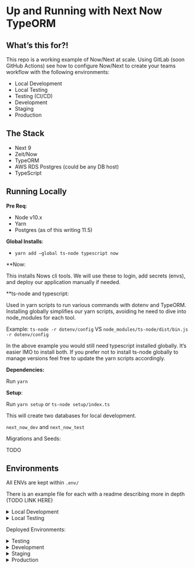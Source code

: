 # Up and Running with Next Now TypeORM 

## What’s this for?!

This repo is a working example of Now/Next at scale. Using GitLab (soon GitHub Actions) see how to configure Now/Next to create your teams workflow with the following environments: 

- Local Development
- Local Testing
- Testing (CI/CD)
- Development
- Staging
- Production

## The Stack

- Next 9
- Zeit/Now
- TypeORM
- AWS RDS Postgres (could be any DB host)
- TypeScript

## Running Locally

**Pre Req**: 

- Node v10.x
- Yarn
- Postgres (as of this writing 11.5)

**Global Installs**: 

- `yarn add —global ts-node typescript now`

**Now:

This installs Nows cli tools. We will use these to login, add secrets (envs), and deploy our application manually if needed. 

**ts-node and typescript:

Used in yarn scripts to run various commands with dotenv and TypeORM. Installing globally simplifies our yarn scripts, avoiding he need to dive into node_modules for each tool. 

Example: `ts-node -r dotenv/config` VS `node_modules/ts-node/dist/bin.js -r dotenv/config`

In the above example you would still need typescript installed globally. It’s easier IMO to install both. If you prefer not to install ts-node globally to manage versions feel free to update the yarn scripts accordingly. 

**Dependencies:** 

Run `yarn`

**Setup**: 

Run `yarn setup` or `ts-node setup/index.ts`

This will create two databases for local development. 

`next_now_dev` and `next_now_test`

Migrations and Seeds:

TODO 

## Environments

All ENVs are kept within `.env/`

There is an example file for each with a readme describing more in depth (TODO LINK HERE) 

<details>
<summary>
Local Development 
</summary>
    Local DB: `now_next_dev`

    ENV: `.env/.env.local`

    Ran with `now dev`(TODO) or `yarn start` this environment is setup to look at `.env/.env.local`. This connects to your machines local Postgres using your personal credentials. 

    yarn scripts are also also set to point at this env for TypeORM helpers. 

    Example: `yarn db:migrate`
</details>

<details>
<summary>
Local Testing 
</summary>

    Local DB: `next_now_test`

    ENV: `.env/.env.test.local`

    Ran with `yarn test` this will connect to your local DB. Jest is setup to run a setup test first to ensure you are connected to the right DB. Jest is also setup to run migrations and reset between each test file and run. 
</details>

Deployed Environments: 

<details>
<summary>
Testing
</summary>

    DB: AWS RDS (testing)

    ENV: `.env/.env.test`

    A test DB is setup for CI to interact with.

    I feel this helps troubleshoot and test remote connection issues while running your normal testing suite. I’m still open here: I may re-opt for a CI Postgres image instead. 

    Similar to .test.local These ENVs are set to sync the DB by running migrations in between each test run.

    The env file itself allows for a quick reset should something land in a weird state with CI by running `yarn db:reset:testing`
</details>

<details>
<summary>
Development 
</summary>

    DB: AWS RDS (development) 

    ENV: `.env/.env.development`

    NOW: `now.json`

    ENVs are setup within `now.json`and `now secret`. Now will create a uniq deploy per branch using the Dev DB credentials. 

    The Development environment gives your developers a chance to see their code live and deployed with “real data”. This also lends a DB environment To test DB migrations and relations as your data models change and expand. 

    ** Note: while Now deploys your branch to a uniq url. All branches are still pointed to the same DB. The Dev DB will always be in a state of transition while your team continues to build and test. As with anything communication is key. I’ve included yarn scripts specifically for dev to help, reset, migrate, and re-seed.

    Example: 

    `yarn db:migrate:dev`

    `yarn db:reset:dev`

    > “Hey, anyone using Dev? I need to test out this migration?”
</details>

<details>
<summary>
Staging
</summary>

    DB: AWS RDS (staging) 

    ENV: `.env/.env.staging`

    NOW: `staging.now.json`

    `staging.now.json`: When changes are merged into `staging` Now will use this env file to deploy and alias a uniq staging URL.

    Example: `staging-next-now-test.now.sh`

    *Note:* due to the way Now deploys branch updates `...git-staging.now.sh` will actually point to `Development`

    Staging is a stable release environment to use for Demoing new features to clients for further feedback. It is also set for QA to test and further approve before a production release.

    This Environment should be treated like a production environment -- reset only if something went horribly wrong.
    This will help catch any "Gotchas" before releasing in a similar fashion to Prod.
</details>

<details>
<summary>
Production
</summary>

    DB: AWS RDS (prod) 

    ENV: `.env/.env.prod`

    NOW: `prod.now.json`

    `prod.now.json`: When changes are merged into `master` Now will use this file to deploy and alias a uniq Production URL.

    Example: `production-next-now-test.now.sh`

    *Note:* due to the way Now deploys branch updates `...git-master.now.sh` will still point to `Development`

    Prod is PROD! 
    If something is wrong here... You're probably reading the wrong document. Go put out some fires and squash some bugs...
</details>
